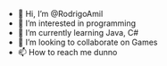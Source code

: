 - 👋 Hi, I’m @RodrigoAmil
- 👀 I’m interested in programming
- 🌱 I’m currently learning Java, C#
- 💞️ I’m looking to collaborate on Games
- 📫 How to reach me dunno

<!---
RodrigoAmil/RodrigoAmil is a ✨ special ✨ repository because its `README.md` (this file) appears on your GitHub profile.
You can click the Preview link to take a look at your changes.
--->
